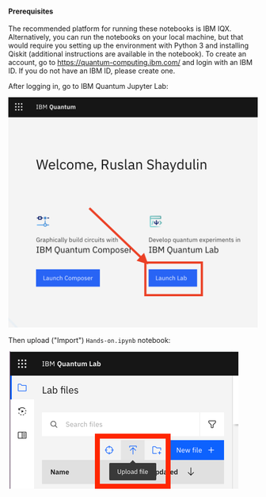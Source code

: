 #### Prerequisites 
 
The recommended platform for running these notebooks is IBM IQX. Alternatively, you can run the notebooks on your local machine, but that would require you setting up the environment with Python 3 and installing Qiskit (additional instructions are available in the notebook). To create an account, go to https://quantum-computing.ibm.com/ and login with an IBM ID. If you do not have an IBM ID, please create one.
 
After logging in, go to IBM Quantum Jupyter Lab:
 
![Notebook instructions step 1](images/notebooks1.png)
 
Then upload ("Import") `Hands-on.ipynb` notebook:

![Notebook upload](images/import_notebook.png)

